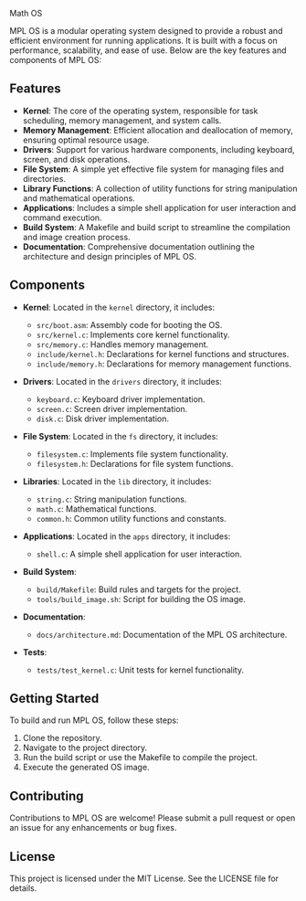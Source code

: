 Math OS

MPL OS is a modular operating system designed to provide a robust and efficient environment for running applications. It is built with a focus on performance, scalability, and ease of use. Below are the key features and components of MPL OS:

## Features

- **Kernel**: The core of the operating system, responsible for task scheduling, memory management, and system calls.
- **Memory Management**: Efficient allocation and deallocation of memory, ensuring optimal resource usage.
- **Drivers**: Support for various hardware components, including keyboard, screen, and disk operations.
- **File System**: A simple yet effective file system for managing files and directories.
- **Library Functions**: A collection of utility functions for string manipulation and mathematical operations.
- **Applications**: Includes a simple shell application for user interaction and command execution.
- **Build System**: A Makefile and build script to streamline the compilation and image creation process.
- **Documentation**: Comprehensive documentation outlining the architecture and design principles of MPL OS.

## Components

- **Kernel**: Located in the `kernel` directory, it includes:
  - `src/boot.asm`: Assembly code for booting the OS.
  - `src/kernel.c`: Implements core kernel functionality.
  - `src/memory.c`: Handles memory management.
  - `include/kernel.h`: Declarations for kernel functions and structures.
  - `include/memory.h`: Declarations for memory management functions.

- **Drivers**: Located in the `drivers` directory, it includes:
  - `keyboard.c`: Keyboard driver implementation.
  - `screen.c`: Screen driver implementation.
  - `disk.c`: Disk driver implementation.

- **File System**: Located in the `fs` directory, it includes:
  - `filesystem.c`: Implements file system functionality.
  - `filesystem.h`: Declarations for file system functions.

- **Libraries**: Located in the `lib` directory, it includes:
  - `string.c`: String manipulation functions.
  - `math.c`: Mathematical functions.
  - `common.h`: Common utility functions and constants.

- **Applications**: Located in the `apps` directory, it includes:
  - `shell.c`: A simple shell application for user interaction.

- **Build System**: 
  - `build/Makefile`: Build rules and targets for the project.
  - `tools/build_image.sh`: Script for building the OS image.

- **Documentation**: 
  - `docs/architecture.md`: Documentation of the MPL OS architecture.
  
- **Tests**: 
  - `tests/test_kernel.c`: Unit tests for kernel functionality.

## Getting Started

To build and run MPL OS, follow these steps:

1. Clone the repository.
2. Navigate to the project directory.
3. Run the build script or use the Makefile to compile the project.
4. Execute the generated OS image.

## Contributing

Contributions to MPL OS are welcome! Please submit a pull request or open an issue for any enhancements or bug fixes.

## License

This project is licensed under the MIT License. See the LICENSE file for details.
